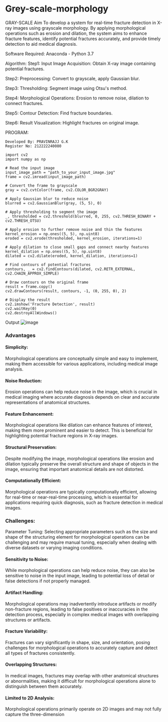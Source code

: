 # Grey-scale-morphology
GRAY-SCALE
Aim
To develop a system for real-time fracture detection in X-ray images using grayscale morphology. By applying morphological operations such as erosion and dilation, the system aims to enhance fracture features, identify potential fractures accurately, and provide timely detection to aid medical diagnosis.

Software Required:
Anaconda - Python 3.7

Algorithm:
Step1:
Input Image Acquisition: Obtain X-ray image containing potential fractures.

Step2:
Preprocessing: Convert to grayscale, apply Gaussian blur.

Step3:
Thresholding: Segment image using Otsu's method.

Step4:
Morphological Operations: Erosion to remove noise, dilation to connect fractures.

Step5:
Contour Detection: Find fracture boundaries.

Step6:
Result Visualization: Highlight fractures on original image.

PROGRAM:
```
Developed By: PRAVINRAJJ G.K
Register No: 212222240080
```
```
import cv2
import numpy as np

# Read the input image
input_image_path = "path_to_your_input_image.jpg"
frame = cv2.imread(input_image_path)

# Convert the frame to grayscale
gray = cv2.cvtColor(frame, cv2.COLOR_BGR2GRAY)

# Apply Gaussian blur to reduce noise
blurred = cv2.GaussianBlur(gray, (5, 5), 0)

# Apply thresholding to segment the image
_, thresholded = cv2.threshold(blurred, 0, 255, cv2.THRESH_BINARY + cv2.THRESH_OTSU)

# Apply erosion to further remove noise and thin the features
kernel_erosion = np.ones((5, 5), np.uint8)
eroded = cv2.erode(thresholded, kernel_erosion, iterations=1)

# Apply dilation to close small gaps and connect nearby features
kernel_dilation = np.ones((5, 5), np.uint8)
dilated = cv2.dilate(eroded, kernel_dilation, iterations=1)

# Find contours of potential fractures
contours, _ = cv2.findContours(dilated, cv2.RETR_EXTERNAL, cv2.CHAIN_APPROX_SIMPLE)

# Draw contours on the original frame
result = frame.copy()
cv2.drawContours(result, contours, -1, (0, 255, 0), 2)

# Display the result
cv2.imshow('Fracture Detection', result)
cv2.waitKey(0)
cv2.destroyAllWindows()
```
Output
![image](https://github.com/yoheshkumar/Grey-scale-morphology/assets/119393568/388b1115-37d4-4e8e-9d28-e0d8c9427115)


### Advantages
#### Simplicity:
Morphological operations are conceptually simple and easy to implement, making them accessible for various applications, including medical image analysis.

#### Noise Reduction:
Erosion operations can help reduce noise in the image, which is crucial in medical imaging where accurate diagnosis depends on clear and accurate representations of anatomical structures.

#### Feature Enhancement:
Morphological operations like dilation can enhance features of interest, making them more prominent and easier to detect. This is beneficial for highlighting potential fracture regions in X-ray images.

#### Structural Preservation:
Despite modifying the image, morphological operations like erosion and dilation typically preserve the overall structure and shape of objects in the image, ensuring that important anatomical details are not distorted.

#### Computationally Efficient:
Morphological operations are typically computationally efficient, allowing for real-time or near-real-time processing, which is essential for applications requiring quick diagnosis, such as fracture detection in medical images.

### Challenges:
Parameter Tuning: Selecting appropriate parameters such as the size and shape of the structuring element for morphological operations can be challenging and may require manual tuning, especially when dealing with diverse datasets or varying imaging conditions.

#### Sensitivity to Noise:
While morphological operations can help reduce noise, they can also be sensitive to noise in the input image, leading to potential loss of detail or false detections if not properly managed.

#### Artifact Handling:
Morphological operations may inadvertently introduce artifacts or modify non-fracture regions, leading to false positives or inaccuracies in the detection process, especially in complex medical images with overlapping structures or artifacts.

#### Fracture Variability:
Fractures can vary significantly in shape, size, and orientation, posing challenges for morphological operations to accurately capture and detect all types of fractures consistently.

#### Overlapping Structures:
In medical images, fractures may overlap with other anatomical structures or abnormalities, making it difficult for morphological operations alone to distinguish between them accurately.

#### Limited to 2D Analysis:
Morphological operations primarily operate on 2D images and may not fully capture the three-dimension
